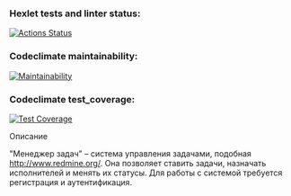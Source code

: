 ### Hexlet tests and linter status:
[![Actions Status](https://github.com/Viacheslav1981/java-project-99/actions/workflows/hexlet-check.yml/badge.svg)](https://github.com/Viacheslav1981/java-project-99/actions)
### Codeclimate maintainability:
[![Maintainability](https://api.codeclimate.com/v1/badges/cffce657af69c46559ee/maintainability)](https://codeclimate.com/github/Viacheslav1981/java-project-99/maintainability)
### Codeclimate test_coverage:
[![Test Coverage](https://api.codeclimate.com/v1/badges/cffce657af69c46559ee/test_coverage)](https://codeclimate.com/github/Viacheslav1981/java-project-99/test_coverage)

Описание

"Менеджер задач" – система управления задачами, подобная http://www.redmine.org/. Она позволяет ставить задачи, назначать исполнителей и менять их статусы. Для работы с системой требуется регистрация и аутентификация.
